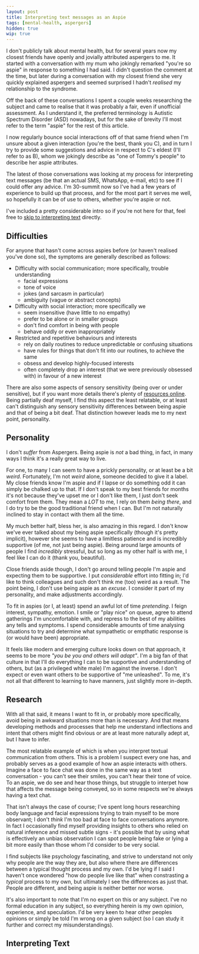 ```yaml
---
layout: post
title: Interpreting text messages as an Aspie
tags: [mental-health, aspergers]
hidden: true
wip: true
---
```


I don't publicly talk about mental health, but for several years now my closest friends have openly and jovially attributed aspergers to me. It started with a conversation with my mum who jokingly remarked "you're so aspie" in response to something I had said. I didn't question the comment at the time, but later during a conversation with my closest friend she very quickly explained aspergers and seemed surprised I hadn't *realised* my relationship to the syndrome. 

Off the back of these conversations I spent a couple weeks researching the subject and came to realise that it was probably a fair, even if unofficial assessment. As I understand it, the preferred terminology is Autistic Spectrum Disorder (ASD) nowadays, but for the sake of brevity I'll most refer to the term "aspie" for the rest of this article.

I now regularly bounce social interactions off of that same friend when I'm unsure about a given interaction (you're the best, thank you C), and in turn I try to provide some suggestions and advice in respect to C's eldest (I'll refer to as B), whom we jokingly describe as "one of Tommy's people" to describe her aspie attributes.

The latest of those conversations was looking at my process for interpreting text messages (be that an actual SMS, WhatsApp, e-mail, etc) to see if I could offer any advice. I'm 30-summit now so I've had a few years of experience to build up that process, and for the most part it serves me well, so hopefully it can be of use to others, whether you're aspie or not.

I've included a pretty considerable intro so if you're not here for that, feel free to [skip to interpreting text](#interpreting-text) directly.

## Difficulties

For anyone that hasn't come across aspies before (or haven't realised you've done so), the symptoms are generally described as follows:

- Difficulty with social communication; more specifically, trouble understanding
   - facial expressions
   - tone of voice
   - jokes (and sarcasm in particular)
   - ambiguity (vague or abstract concepts)
- Difficulty with social interaction; more specifically we
   - seem insensitive (have little to no empathy)
   - prefer to be alone or in smaller groups
   - don't find comfort in being with people
   - behave oddly or even inappropriately
- Restricted and repetitive behaviours and interests
   - rely on daily routines to reduce unpredictable or confusing situations
   - have rules for things that don't fit into our routines, to achieve the same
   - obsess and develop highly-focused interests
   - often completely drop an interest (that we were previously obsessed with) in favour of a new interest

There are also some aspects of sensory sensitivity (being over or under sensitive), but if you want more details there's plenty of [resources online](https://www.autism.org.uk/about/what-is/asperger.aspx). Being partially deaf myself, I find this aspect the least relatable, or at least can't distinguish any sensory sensitivity differences between being aspie and that of being a bit deaf. That distinction however leads me to my next point, personality.

## Personality

I don't *suffer* from Aspergers. Being aspie is *not* a bad thing, in fact, in many ways I think it's a really great way to live.

For one, to many I can seem to have a prickly personality, or at least be a bit *weird*. Fortunately, I'm not *weird* alone, someone decided to give it a label. My close friends know I'm aspie and if I lapse or do something odd it can simply be chalked up to that. If I don't speak to my best friends for months it's not because they've upset me or I don't like them, I just don't seek comfort from them. They mean a *LOT* to me, I rely on them *being there*, and I do try to be the good traditional friend when I can. But I'm not naturally inclined to stay in contact with them all the time.

My much better half, bless her, is also amazing in this regard. I don't know we've ever talked about my being aspie specifically (though it's pretty implicit), however she seems to have a limitless patience and is incredibly supportive (of me, not just being aspie). Being around large amounts of people I find *incredibly* stressful, but so long as my other half is with me, I feel like I can do it (thank you, beautiful).

Close friends aside though, I don't go around telling people I'm aspie and expecting them to be supportive. I put *considerable* effort into fitting in; I'd like to think colleagues and such don't think me (too) weird as a result. The point being, I don't use being aspie as an *excuse*. I consider it part of my personality, and make adjustments accordingly.

To fit in aspies (or I, at least) spend an awful lot of time *pretending*. I feign interest, sympathy, emotion. I smile or "play nice" on queue, agree to attend gatherings I'm uncomfortable with, and repress to the best of my abilities any tells and symptoms. I spend considerable amounts of time analysing situations to try and determine what sympathetic or empthatic response is (or would have been) appropriate. 

It feels like modern and emerging culture looks down on that approach, it seems to be more *"you be you and others will adapt"*. I'm a big fan of that culture in that I'll do everything I can to be supportive and understanding of others, but (as a privileged white male) I'm against the inverse. I don't expect or even want others to be supportive of "me unleashed". To me, it's not all that different to learning to have manners, just slightly more in-depth.

## Research

With all that said, it means I want to fit in, or probably more specifically, avoid being in awkward situations more than is necessary. And that means developing methods and processes that help me understand inflections and intent that others might find obvious or are at least more naturally adept at, but I have to infer.

The most relatable example of which is when you interpret textual communication from others. This is a problem I suspect every one has, and probably serves as a good example of how an aspie interacts with others. Imagine a face to face chat was done in the same way as a text conversation - you can't see their smiles, you can't hear their tone of voice. To an aspie, we do see and hear those things, but struggle to interpet how that affects the message being conveyed, so in some respects we're always having a text chat.

That isn't always the case of course; I've spent long hours researching body language and facial expressions trying to train myself to be more observant; I don't *think* I'm too bad at face to face conversations anymore. In fact I occasionally find myself providing insights to others who relied on natural inference and missed subtle signs - it's possible that by using what is effectively an unbias observation I can spot people being fake or lying a bit more easily than those whom I'd consider to be very social.

I find subjects like psychology fascinating, and strive to understand not only why people are the way they are, but also where there are differences between a typical thought process and my own. I'd be lying if I said I haven't once wondered "how do people live like that" when constrasting a *typical* process to my own, but ultimately I see the differences as just that. People are different, and being aspie is neither better nor worse.

It's also important to note that I'm no expert on this or any subject. I've no formal education in any subject, so everything herein is my own opinion, experience, and speculation. I'd be very keen to hear other peoples opinions or simply be told I'm wrong on a given subject (so I can study it further and correct my misunderstandings).

## Interpreting Text

